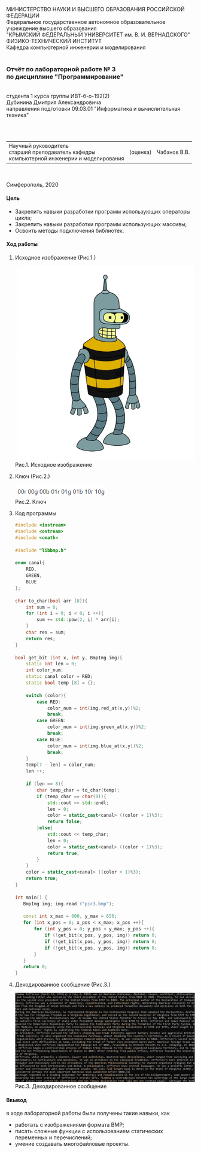 МИНИСТЕРСТВО НАУКИ  И ВЫСШЕГО ОБРАЗОВАНИЯ РОССИЙСКОЙ ФЕДЕРАЦИИ  
Федеральное государственное автономное образовательное учреждение высшего образования  
"КРЫМСКИЙ ФЕДЕРАЛЬНЫЙ УНИВЕРСИТЕТ им. В. И. ВЕРНАДСКОГО"  
ФИЗИКО-ТЕХНИЧЕСКИЙ ИНСТИТУТ  
Кафедра компьютерной инженерии и моделирования
<br/><br/>
### Отчёт по лабораторной работе № 3<br/> по дисциплине "Программирование"
<br/>
​
студента 1 курса группы ИВТ-б-о-192(2)  
<br/>Дубинина Дмитрия Александровича
<br/>направления подготовки 09.03.01 "Информатика и вычислительная техника" 

<br/><br/>
<table>
<tr><td>Научный руководитель<br/> старший преподаватель кафедры<br/> компьютерной инженерии и моделирования</td>
<td>(оценка)</td>
<td>Чабанов В.В.</td>
</tr>
</table>
<br/><br/>
​
Симферополь, 2020

#### Цель

* Закрепить навыки разработки программ использующих операторы цикла;
* Закрепить навыки разработки программ использующих массивы;
* Освоить методы подключения библиотек.

#### Ход работы

1. Исходное изображение (Рис.1.)

    ![](Рис/pic3.bmp)<br/>
    Рис.1. Исходное изображение

2. Ключ (Рис.2.)

    ![](Рис/1.PNG)<br/>
    Рис.2. Ключ
   
3. Код программы

    ```cpp
    #include <iostream>
    #include <ostream>
    #include <cmath>
    
    #include "libbmp.h"
    
    enum canal{
        RED,
        GREEN,
        BLUE
    };
    
    char to_char(bool arr [8]){
        int sum = 0;
        for (int i = 0; i < 8; i ++){
            sum += std::pow(2, i) * arr[i];
        }
        char res = sum;
        return res;
    }
    
    bool get_bit (int x, int y, BmpImg img){
        static int len = 0;
        int color_num;
        static canal color = RED;
        static bool temp [8] = {};
    
        switch (color){
            case RED:
                color_num = int(img.red_at(x,y))%2;
                break;
            case GREEN:
                color_num = int(img.green_at(x,y))%2;
                break;
            case BLUE:
                color_num = int(img.blue_at(x,y))%2;
                break;
        }
        temp[7 - len] = color_num;
        len ++;
    
        if (len == 8){
            char temp_char = to_char(temp);
            if (temp_char == char(0)){
                std::cout << std::endl;
                len = 0;
                color = static_cast<canal> ((color + 1)%3);
                return false;
            }else{
                std::cout << temp_char;
                len = 0;
                color = static_cast<canal> ((color + 1)%3);
                return true;
            }
        }
        color = static_cast<canal> ((color + 1)%3);
        return true;
    }
    
   int main() {
       BmpImg img; img.read ("pic3.bmp");
   
       const int x_max = 600, y_max = 650;
       for (int x_pos = 0; x_pos < x_max; x_pos ++){
           for (int y_pos = 0; y_pos < y_max; y_pos ++){
               if (!get_bit(x_pos, y_pos, img)) return 0;
               if (!get_bit(x_pos, y_pos, img)) return 0;
               if (!get_bit(x_pos, y_pos, img)) return 0;
           }
       }
       return 0;
   }
    ```
4. Декодированное сообщение (Рис.3.)

    ![](Рис/2.PNG)<br/>
    Рис.3. Декодированное сообщение
   
#### Ввывод

в ходе лабораторной работы были получены такие навыки, как
* работать с изображениями формата BMP;
* писать сложные функции с использованием статических переменных и перечислений;
* умение создавать многофайловые проекты.

